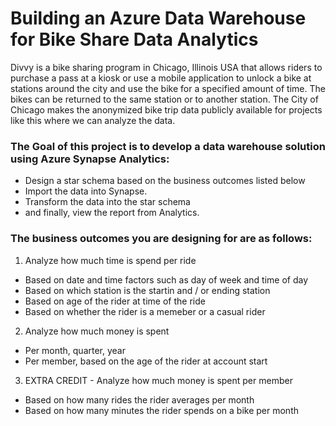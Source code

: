 # Building an Azure Data Warehouse for Bike Share Data Analytics

Divvy is a bike sharing program in Chicago, Illinois USA that allows riders to purchase a pass at a kiosk or use a mobile application to unlock a bike at stations around the city and use the bike for a specified amount of time. The bikes can be returned to the same station or to another station. The City of Chicago makes the anonymized bike trip data publicly available for projects like this where we can analyze the data.

### The Goal of this project is to develop a data warehouse solution using Azure Synapse Analytics:

- Design a star schema based on the business outcomes listed below
- Import the data into Synapse.
- Transform the data into the star schema
- and finally, view the report from Analytics.
  
### The business outcomes you are designing for are as follows:

1. Analyze how much time is spend per ride

- Based on date and time factors such as day of week and time of day
- Based on which station is the startin and / or ending station
- Based on age of the rider at time of the ride
- Based on whether the rider is a memeber or a casual rider

2. Analyze how much money is spent

- Per month, quarter, year
- Per member, based on the age of the rider at account start

3. EXTRA CREDIT - Analyze how much money is spent per member

- Based on how many rides the rider averages per month
- Based on how many minutes the rider spends on a bike per month
